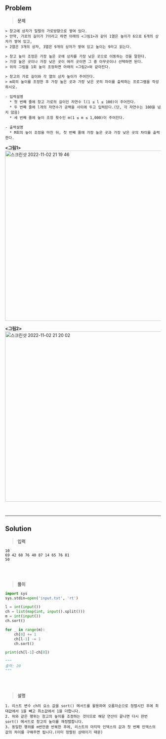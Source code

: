 ## Problem

> **문제**
  ```
  > 창고에 상자가 일렬의 가로방향으로 쌓여 있다.
  > 만약, 가로의 길이가 7이라고 하면 아래의 <그림1>과 같이 1열은 높이가 6으로 6개의 상자가 쌓여 있고,
  > 2열은 3개의 상자, 3열은 9개의 상자가 쌓여 있고 높이는 9라고 읽는다.

  > 창고 높이 조정은 가장 높은 곳에 상자를 가장 낮은 곳으로 이동하는 것을 말한다.
  > 가장 높은 곳이나 가장 낮은 곳이 여러 곳이면 그 중 아무곳이나 선택하면 된다.
  > 위의 그림을 1회 높이 조정하면 아래의 <그림2>와 같아진다.

  > 창고의 가로 길이와 각 열의 상자 높이가 주어진다.
  > m회의 높이를 조정한 후 가장 높은 곳과 가장 낮은 곳의 차이를 출력하는 프로그램을 작성하시오.

  - 입력설명
    * 첫 번째 줄에 창고 가로의 길이인 자연수 l(1 ≤ l ≤ 100)이 주어진다.
    * 두 번째 줄에 l개의 자연수가 공백을 사이에 두고 입력된다.(단, 각 자연수는 100을 넘지 않음)
    * 세 번째 줄에 높이 조정 횟수인 m(1 ≤ m ≤ 1,000)이 주어진다.

  - 출력설명
    * M회의 높이 조정을 마친 뒤, 첫 번째 줄에 가장 높은 곳과 가장 낮은 곳의 차이를 출력한다.
  ```
  **<그림1>**
  <img width="1100px" height="550px" alt="스크린샷 2022-11-02 21 19 46" src="https://user-images.githubusercontent.com/89829943/199488176-5b100489-b5dd-4a77-952b-6ec64de55d91.png">

  **<그림2>**
  <img width="1100px" height="550px" alt="스크린샷 2022-11-02 21 20 02" src="https://user-images.githubusercontent.com/89829943/199488223-99812020-03fe-470c-a6a8-53162a4469af.png">

<br>
<hr>

## Solution

> **입력**
  ```
  10
  69 42 68 76 40 87 14 65 76 81
  50
  ```

<br>
<br>

> **풀이**
  ```python
  import sys
  sys.stdin=open('input.txt', 'rt')

  l = int(input())
  ch = list(map(int, input().split()))
  m = int(input())
  ch.sort()

  for _ in range(m):
      ch[0] += 1
      ch[l-1] -= 1
      ch.sort()

  print(ch[l-1]-ch[0])

  """
  출력: 20
  """
  ```

<br>
<br>

> **설명**
  ```
  1. 리스트 변수 ch의 요소 값을 sort() 메서드를 활용하여 오름차순으로 정렬시킨 후에 최대값에서 1을 빼고 최소값에서 1을 더합니다.
  2. 위와 같은 행위는 창고의 높이를 조정하는 것이므로 해당 연산이 끝나면 다시 한번 sort() 메서드로 창고의 높이를 재정렬합니다.
  3. 동일한 행위를 m번만큼 반복한 후에, 리스트의 마지막 인덱스의 값과 첫 번째 인덱스의 값의 차이를 구해주면 됩니다.(이미 정렬된 상태이기 때문)
  ```
